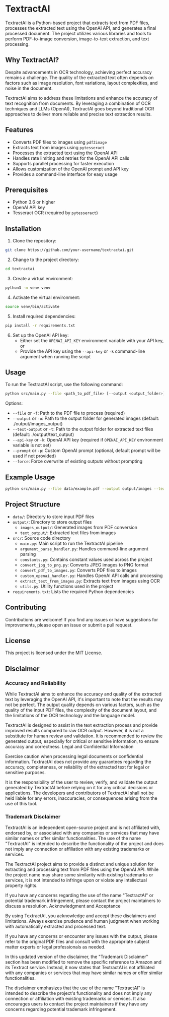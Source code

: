 # TextractAI

TextractAI is a Python-based project that extracts text from PDF files, processes the extracted text using the OpenAI API, and generates a final processed document. The project utilizes various libraries and tools to perform PDF-to-image conversion, image-to-text extraction, and text processing.

## Why TextractAI?

Despite advancements in OCR technology, achieving perfect accuracy remains a challenge. The quality of the extracted text often depends on factors such as image resolution, font variations, layout complexities, and noise in the document.

TextractAI aims to address these limitations and enhance the accuracy of text recognition from documents. By leveraging a combination of OCR techniques and LLMs (OpenAI), TextractAI goes beyond traditional OCR approaches to deliver more reliable and precise text extraction results.

## Features

- Converts PDF files to images using `pdf2image`
- Extracts text from images using `pytesseract`
- Processes the extracted text using the OpenAI API
- Handles rate limiting and retries for the OpenAI API calls
- Supports parallel processing for faster execution
- Allows customization of the OpenAI prompt and API key
- Provides a command-line interface for easy usage

## Prerequisites

- Python 3.6 or higher
- OpenAI API key
- Tesseract OCR (required by `pytesseract`)

## Installation

1. Clone the repository:
  ```bash
  git clone https://github.com/your-username/textractai.git
  ```
2. Change to the project directory:
  ```bash
  cd textractai
  ```
3. Create a virtual environment:
  ```bash
  python3 -m venv venv
  ```
4. Activate the virtual environment:
  ```bash
  source venv/bin/activate
  ```
5. Install required dependencies:
  ```bash
  pip install -r requirements.txt
  ```
6. Set up the OpenAI API key:
    - Either set the `OPENAI_API_KEY` environment variable with your API key, or
    - Provide the API key using the `--api-key` or `-k` command-line argument when running the script

## Usage

To run the TextractAI script, use the following command:
```bash
python src/main.py --file <path_to_pdf_file> [--output <output_folder>] [--text-output <text_output_folder>] [--api-key <openai_api_key>] [--prompt <custom_prompt>] [--force]
```

Options:
- `--file` or `-f`: Path to the PDF file to process (required)
- `--output` or `-o`: Path to the output folder for generated images (default: ./output/images_output)
- `--text-output` or `-t`: Path to the output folder for extracted text files (default: ./output/text_output)
- `--api-key` or `-k`: OpenAI API key (required if `OPENAI_API_KEY` environment variable is not set)
- `--prompt` or `-p`: Custom OpenAI prompt (optional, default prompt will be used if not provided)
- `--force`: Force overwrite of existing outputs without prompting

## Example Usage
```bash
python src/main.py --file data/example.pdf --output output/images --text-output output/text --api-key your_api_key --prompt "Custom prompt for processing the text"
```

## Project Structure

- `data/`: Directory to store input PDF files
- `output/`: Directory to store output files
  - `images_output/`: Generated images from PDF conversion
  - `text_output/`: Extracted text files from images
- `src/`: Source code directory
  - `main.py`: Main script to run the TextractAI pipeline
  - `argument_parse_handler.py`: Handles command-line argument parsing
  - `constants.py`: Contains constant values used across the project
  - `convert_jpg_to_png.py`: Converts JPEG images to PNG format
  - `convert_pdf_to_images.py`: Converts PDF files to images
  - `custom_openai_handler.py`: Handles OpenAI API calls and processing
  - `extract_text_from_images.py`: Extracts text from images using OCR
  - `utils.py`: Utility functions used in the project
- `requirements.txt`: Lists the required Python dependencies

## Contributing

Contributions are welcome! If you find any issues or have suggestions for improvements, please open an issue or submit a pull request.

## License

This project is licensed under the MIT License.

## Disclaimer
### Accuracy and Reliability

While TextractAI aims to enhance the accuracy and quality of the extracted text by leveraging the OpenAI API, it's important to note that the results may not be perfect. The output quality depends on various factors, such as the quality of the input PDF files, the complexity of the document layout, and the limitations of the OCR technology and the language model.

TextractAI is designed to assist in the text extraction process and provide improved results compared to raw OCR output. However, it is not a substitute for human review and validation. It is recommended to review the generated output, especially for critical or sensitive information, to ensure accuracy and correctness.
Legal and Confidential Information

Exercise caution when processing legal documents or confidential information. TextractAI does not provide any guarantees regarding the accuracy, completeness, or reliability of the extracted text for legal or sensitive purposes.

It is the responsibility of the user to review, verify, and validate the output generated by TextractAI before relying on it for any critical decisions or applications. The developers and contributors of TextractAI shall not be held liable for any errors, inaccuracies, or consequences arising from the use of this tool.

### Trademark Disclaimer

TextractAI is an independent open-source project and is not affiliated with, endorsed by, or associated with any companies or services that may have similar names or offer similar functionalities. The use of the name "TextractAI" is intended to describe the functionality of the project and does not imply any connection or affiliation with any existing trademarks or services.

The TextractAI project aims to provide a distinct and unique solution for extracting and processing text from PDF files using the OpenAI API. While the project name may share some similarity with existing trademarks or services, it is not intended to infringe upon or violate any intellectual property rights.

If you have any concerns regarding the use of the name "TextractAI" or potential trademark infringement, please contact the project maintainers to discuss a resolution.
Acknowledgment and Acceptance

By using TextractAI, you acknowledge and accept these disclaimers and limitations. Always exercise prudence and human judgment when working with automatically extracted and processed text.

If you have any concerns or encounter any issues with the output, please refer to the original PDF files and consult with the appropriate subject matter experts or legal professionals as needed.

In this updated version of the disclaimer, the "Trademark Disclaimer" section has been modified to remove the specific reference to Amazon and its Textract service. Instead, it now states that TextractAI is not affiliated with any companies or services that may have similar names or offer similar functionalities.

The disclaimer emphasizes that the use of the name "TextractAI" is intended to describe the project's functionality and does not imply any connection or affiliation with existing trademarks or services. It also encourages users to contact the project maintainers if they have any concerns regarding potential trademark infringement.

